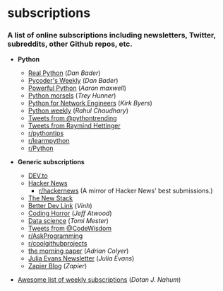 # subscriptions

### A list of online subscriptions including newsletters, Twitter, subreddits, other Github repos, etc. ###

- **Python**
  - [Real Python](https://realpython.com/) (_Dan Bader_)
  - [Pycoder's Weekly](https://pycoders.com/) (_Dan Bader_)
  - [Powerful Python](https://powerfulpython.com/) (_Aaron maxwell_)
  - [Python morsels](https://www.pythonmorsels.com/) (_Trey Hunner_)
  - [Python for Network Engineers](https://pynet.twb-tech.com/) (_Kirk Byers_)
  - [Python weekly](https://www.pythonweekly.com/) (_Rahul Chaudhary_)
  - [Tweets from @pythontrending](https://twitter.com/pythontrending)
  - [Tweets from Raymind Hettinger](https://twitter.com/raymondh)
  - [r/pythontips](https://www.reddit.com/r/pythontips/)
  - [r/learmpython](https://www.reddit.com/r/learnpython/)
  - [r/Python](https://www.reddit.com/r/Python/)
- **Generic subscriptions**
  - [DEV.to](https://dev.to/)
  - [Hacker News](https://hackernewsletter.com/)
    - [r/hackernews](https://www.reddit.com/r/hackernews/) (A mirror of Hacker News' best submissions.)
  - [The New Stack](https://thenewstack.io/)
  - [Better Dev Link](https://betterdev.link/) (_Vinh_)
  - [Coding Horror](https://blog.codinghorror.com/) (_Jeff Atwood_)
  - [Data science](https://data36.com/inner-circle-data36-newsletter-free-data-science-resources/) (_Tomi Mester_)
  - [Tweets from @CodeWisdom](https://twitter.com/CodeWisdom)
  - [r/AskProgramming](https://www.reddit.com/r/AskProgramming/)
  - [r/coolgithubprojects](https://www.reddit.com/r/coolgithubprojects/)
  - [the morning paper](https://blog.acolyer.org/) (_Adrian Colyer_)
  - [Julia Evans Newsletter](https://jvns.ca/newsletter/) (_Julia Evans_)
  - [Zapier Blog](https://zapier.com/blog/) (_Zapier_)

- [Awesome list of weekly subscriptions](https://github.com/jondot/awesome-weekly) (_Dotan J. Nahum_)
